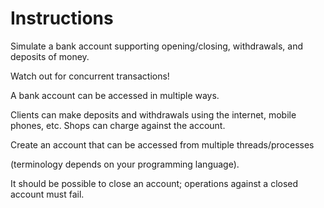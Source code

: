 # Instructions

Simulate a bank account supporting opening/closing, withdrawals, and deposits of money. 

Watch out for concurrent transactions!

A bank account can be accessed in multiple ways. 

Clients can make deposits and withdrawals using the internet, mobile phones, etc. Shops can charge against the account.

Create an account that can be accessed from multiple threads/processes 

(terminology depends on your programming language).

It should be possible to close an account; operations against a closed account must fail.
